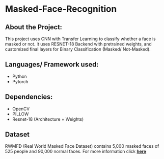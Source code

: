 # Masked-Face-Recognition
## About the Project:
<p> This project uses CNN with Transfer Learning to classify whether a face is masked or not. It uses RESNET-18 Backend with pretrained weights, and customized final layers for Binary Classification (Masked/ Not-Masked).
</p>

## Languages/ Framework used:
<ul>
  <li> Python </li>
  <li> Pytorch </li>
</ul>

## Dependencies:
<ul>
  <li> OpenCV </li>
  <li> PILLOW </li>
  <li> Resnet-18 (Architecture + Weights) </li>
</ul>

## Dataset
RWMFD (Real World Masked Face Dataset) contains 5,000 masked faces of 525 people and 90,000 normal faces. For more information click <a href = "https://github.com/X-zhangyang/Real-World-Masked-Face-Dataset" > <strong> here </strong></a>


